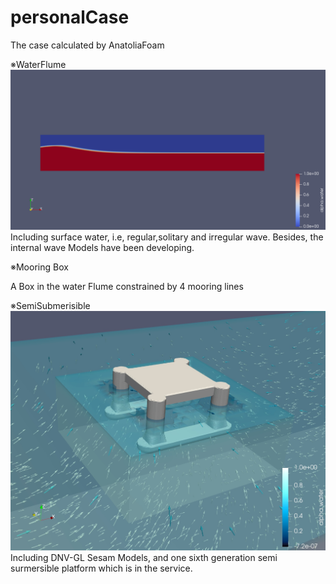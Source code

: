 # personalCase

The case calculated by AnatoliaFoam

※WaterFlume
![image](https://github.com/Aunura/personalCase/blob/master/Picture/waterFlume2D.png)
Including surface water, i.e, regular,solitary and irregular wave. Besides, the internal wave Models have been developing.

※Mooring Box

A Box in the water Flume constrained by 4 mooring lines

※SemiSubmerisible
![image](https://github.com/Aunura/personalCase/blob/master/Picture/semi.0030.jpg)
Including DNV-GL Sesam Models, and one sixth generation semi surmersible platform which is in the service.
